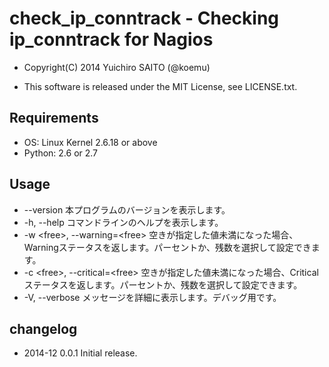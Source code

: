 # check_ip_conntrack - Checking ip_conntrack for Nagios

- Copyright(C) 2014 Yuichiro SAITO (@koemu)

- This software is released under the MIT License, see LICENSE.txt.


## Requirements

- OS: Linux Kernel 2.6.18 or above
- Python: 2.6 or 2.7

## Usage

- --version 本プログラムのバージョンを表示します。
- -h, --help コマンドラインのヘルプを表示します。
- -w \<free\>, --warning=\<free\> 空きが指定した値未満になった場合、Warningステータスを返します。パーセントか、残数を選択して設定できます。
- -c \<free\>, --critical=\<free\> 空きが指定した値未満になった場合、Criticalステータスを返します。パーセントか、残数を選択して設定できます。
- -V, --verbose メッセージを詳細に表示します。デバッグ用です。

## changelog

* 2014-12 0.0.1 Initial release.

